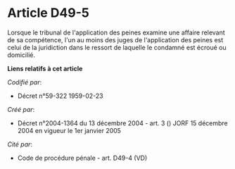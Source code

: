 # Article D49-5

Lorsque le tribunal de l'application des peines examine une affaire relevant de sa compétence, l'un au moins des juges de
l'application des peines est celui de la juridiction dans le ressort de laquelle le condamné est écroué ou domicilié.

**Liens relatifs à cet article**

_Codifié par_:

  - Décret n°59-322 1959-02-23

_Créé par_:

  - Décret n°2004-1364 du 13 décembre 2004 - art. 3 () JORF 15 décembre 2004 en vigueur le 1er janvier 2005

_Cité par_:

  - Code de procédure pénale - art. D49-4 (VD)

